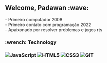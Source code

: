 <h2> Welcome, Padawan :wave: </h2>

<section>
- Primeiro computador 2008 <br>
- Primeiro contato com programação 2022 <br>
- Apaixonado por resolver problemas e jogos rts <br>
</section>

<section>
<h3> :wrench: Technology <h3>

![JavaScript](https://img.shields.io/badge/-JAVASCRIPT-333333?style=flat&logo=JavaScript&logoColor=yellow)
![HTML5](https://img.shields.io/badge/-HTML5-333333?style=flat&logo=HTML5&logoColor=orange)
![CSS3](https://img.shields.io/badge/-CSS3-333333?style=flat&logo=CSS3&logoColor=blue)
![GIT](https://img.shields.io/badge/-GIT-333333?style=flat&logo=GIT&logoColor=orange)
</section>

